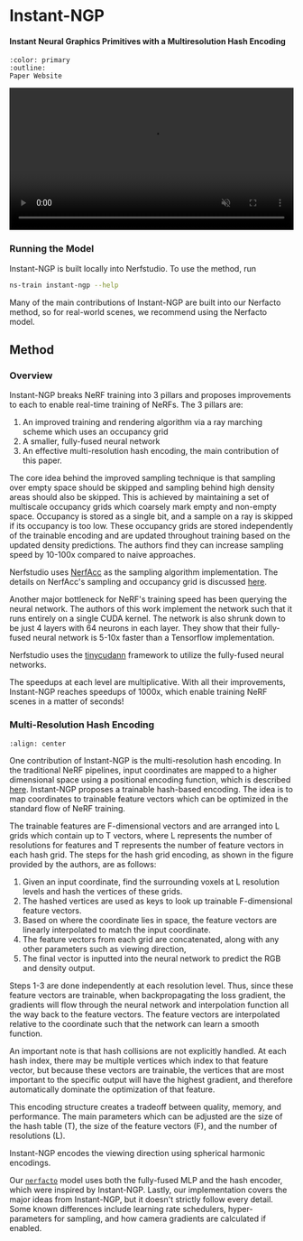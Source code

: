 # Instant-NGP

<h4>Instant Neural Graphics Primitives with a Multiresolution Hash Encoding</h4>

```{button-link} https://nvlabs.github.io/instant-ngp/
:color: primary
:outline:
Paper Website
```

<video id="teaser" muted autoplay playsinline loop controls width="100%">
    <source id="mp4" src="https://nvlabs.github.io/instant-ngp/assets/teaser.mp4" type="video/mp4">
</video>

### Running the Model

Instant-NGP is built locally into Nerfstudio. To use the method, run

```bash
ns-train instant-ngp --help
```

Many of the main contributions of Instant-NGP are built into our Nerfacto method, so for real-world scenes, we recommend using the Nerfacto model.

## Method

### Overview

Instant-NGP breaks NeRF training into 3 pillars and proposes improvements to each to enable real-time training of NeRFs. The 3 pillars are:

1. An improved training and rendering algorithm via a ray marching scheme which uses an occupancy grid
2. A smaller, fully-fused neural network
3. An effective multi-resolution hash encoding, the main contribution of this paper.

The core idea behind the improved sampling technique is that sampling over empty space should be skipped and sampling behind high density areas should also be skipped. This is achieved by maintaining a set of multiscale occupancy grids which coarsely mark empty and non-empty space. Occupancy is stored as a single bit, and a sample on a ray is skipped if its occupancy is too low. These occupancy grids are stored independently of the trainable encoding and are updated throughout training based on the updated density predictions. The authors find they can increase sampling speed by 10-100x compared to naive approaches.

Nerfstudio uses [NerfAcc](https://www.nerfacc.com/index.html) as the sampling algorithm implementation. The details on NerfAcc's sampling and occupancy grid is discussed [here](https://www.nerfacc.com/en/stable/methodology/sampling.html#occupancy-grid-estimator).

Another major bottleneck for NeRF's training speed has been querying the neural network. The authors of this work implement the network such that it runs entirely on a single CUDA kernel. The network is also shrunk down to be just 4 layers with 64 neurons in each layer. They show that their fully-fused neural network is 5-10x faster than a Tensorflow implementation.

Nerfstudio uses the [tinycudann](https://github.com/NVlabs/tiny-cuda-nn) framework to utilize the fully-fused neural networks.

The speedups at each level are multiplicative. With all their improvements, Instant-NGP reaches speedups of 1000x, which enable training NeRF scenes in a matter of seconds!

### Multi-Resolution Hash Encoding

```{image} imgs/ingp/hash_figure.png
:align: center
```

One contribution of Instant-NGP is the multi-resolution hash encoding. In the traditional NeRF pipelines, input coordinates are mapped to a higher dimensional space using a positional encoding function, which is described [here](../model_components/visualize_encoders.ipynb). Instant-NGP proposes a trainable hash-based encoding. The idea is to map coordinates to trainable feature vectors which can be optimized in the standard flow of NeRF training.

The trainable features are F-dimensional vectors and are arranged into L grids which contain up to T vectors, where L represents the number of resolutions for features and T represents the number of feature vectors in each hash grid. The steps for the hash grid encoding, as shown in the figure provided by the authors, are as follows:

1. Given an input coordinate, find the surrounding voxels at L resolution levels and hash the vertices of these grids.
2. The hashed vertices are used as keys to look up trainable F-dimensional feature vectors.
3. Based on where the coordinate lies in space, the feature vectors are linearly interpolated to match the input coordinate.
4. The feature vectors from each grid are concatenated, along with any other parameters such as viewing direction,
5. The final vector is inputted into the neural network to predict the RGB and density output.

Steps 1-3 are done independently at each resolution level. Thus, since these feature vectors are trainable, when backpropagating the loss gradient, the gradients will flow through the neural network and interpolation function all the way back to the feature vectors. The feature vectors are interpolated relative to the coordinate such that the network can learn a smooth function.

An important note is that hash collisions are not explicitly handled. At each hash index, there may be multiple vertices which index to that feature vector, but because these vectors are trainable, the vertices that are most important to the specific output will have the highest gradient, and therefore automatically dominate the optimization of that feature.

This encoding structure creates a tradeoff between quality, memory, and performance. The main parameters which can be adjusted are the size of the hash table (T), the size of the feature vectors (F), and the number of resolutions (L).

Instant-NGP encodes the viewing direction using spherical harmonic encodings.

Our [`nerfacto`](./nerfacto.md) model uses both the fully-fused MLP and the hash encoder, which were inspired by Instant-NGP. Lastly, our implementation covers the major ideas from Instant-NGP, but it doesn't strictly follow every detail. Some known differences include learning rate schedulers, hyper-parameters for sampling, and how camera gradients are calculated if enabled.
